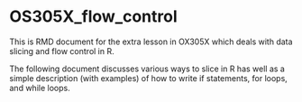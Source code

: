 # OS305X_flow_control

This is RMD document for the extra lesson in OX305X which deals with data slicing and flow control in R.  

The following document discusses various ways to slice in R has well as a simple description (with examples) of how to write if statements, for loops, and while loops.
